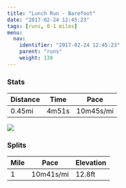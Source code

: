 ```yaml
---
title: "Lunch Run - Barefoot"
date: "2017-02-24 12:45:23"
tags: [runs, 0-1 miles]
menu:
  nav:
    identifier: "2017-02-24 12:45:23"
    parent: "runs"
    weight: 130
---
```


### Stats

| Distance | Time | Pace |
|----------|------|------|
|0.45mi|4m51s|10m45s/mi|

<img src='https://maps.googleapis.com/maps/api/staticmap?maptype=roadmap&path=enc:ejjeIxbwLf@vC|BeCuCxAnAu@eAqD&key=AIzaSyAfqMeaZ1CCJFGP5cWud__oZnT_Pybg-1M&size=800x800&markers=color:yellow|label:S|53.46995,-2.25341&markers=color:green|label:F|53.46981999999999,-2.25279'>

### Splits

| Mile | Pace | Elevation |
|------|------|-----------|
|1|10m41s/mi|12.8ft|
